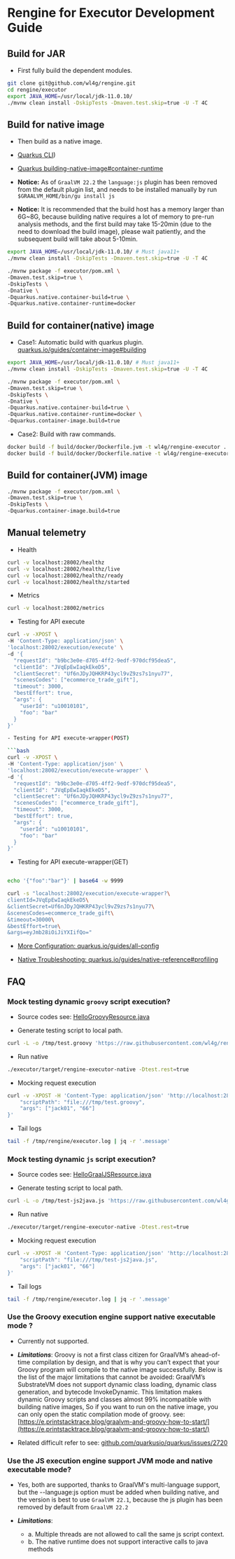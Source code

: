 # Rengine for Executor Development Guide

## Build for JAR

- First fully build the dependent modules.

```bash
git clone git@github.com/wl4g/rengine.git
cd rengine/executor
export JAVA_HOME=/usr/local/jdk-11.0.10/
./mvnw clean install -DskipTests -Dmaven.test.skip=true -U -T 4C
```

## Build for native image

- Then build as a native image.

- [Quarkus CLI](https://quarkus.io/guides/cli-tooling))

- [Quarkus building-native-image#container-runtime](https://quarkus.io/guides/building-native-image#container-runtime)

- **Notice:** As of `GraalVM 22.2` the `language:js` plugin has been removed from the default plugin list, and needs to be installed manually by run `$GRAALVM_HOME/bin/gu install js`

- **Notice:** It is recommended that the build host has a memory larger than 6G~8G, because building native requires a lot of memory to pre-run analysis methods, and the first build may take 15-20min (due to the need to download the build image), please wait patiently, and the subsequent build will take about 5-10min.

```bash
export JAVA_HOME=/usr/local/jdk-11.0.10/ # Must java11+
./mvnw clean install -DskipTests -Dmaven.test.skip=true -U -T 4C

./mvnw package -f executor/pom.xml \
-Dmaven.test.skip=true \
-DskipTests \
-Dnative \
-Dquarkus.native.container-build=true \
-Dquarkus.native.container-runtime=docker
```

## Build for container(native) image

- Case1: Automatic build with quarkus plugin. [quarkus.io/guides/container-image#building](https://quarkus.io/guides/container-image#building)

```bash
export JAVA_HOME=/usr/local/jdk-11.0.10/ # Must java11+
./mvnw clean install -DskipTests -Dmaven.test.skip=true -U -T 4C

./mvnw package -f executor/pom.xml \
-Dmaven.test.skip=true \
-DskipTests \
-Dnative \
-Dquarkus.native.container-build=true \
-Dquarkus.native.container-runtime=docker \
-Dquarkus.container-image.build=true
```

- Case2: Build with raw commands.

```bash
docker build -f build/docker/Dockerfile.jvm -t wl4g/rengine-executor .
docker build -f build/docker/Dockerfile.native -t wl4g/rengine-executor .
```

## Build for container(JVM) image

```bash
./mvnw package -f executor/pom.xml \
-Dmaven.test.skip=true \
-DskipTests \
-Dquarkus.container-image.build=true
```

## Manual telemetry

- Health

```bash
curl -v localhost:28002/healthz
curl -v localhost:28002/healthz/live
curl -v localhost:28002/healthz/ready
curl -v localhost:28002/healthz/started
```

- Metrics

```bash
curl -v localhost:28002/metrics
```

- Testing for API execute

```bash
curl -v -XPOST \
-H 'Content-Type: application/json' \
'localhost:28002/execution/execute' \
-d '{
  "requestId": "b9bc3e0e-d705-4ff2-9edf-970dcf95dea5",
  "clientId": "JVqEpEwIaqkEkeD5",
  "clientSecret": "Uf6nJDyJQHKRP43ycl9vZ9zs7s1nyu77",
  "scenesCodes": ["ecommerce_trade_gift"],
  "timeout": 3000,
  "bestEffort": true,
  "args": {
    "userId": "u10010101",
    "foo": "bar"
  }
}'

- Testing for API execute-wrapper(POST)

```bash
curl -v -XPOST \
-H 'Content-Type: application/json' \
'localhost:28002/execution/execute-wrapper' \
-d '{
  "requestId": "b9bc3e0e-d705-4ff2-9edf-970dcf95dea5",
  "clientId": "JVqEpEwIaqkEkeD5",
  "clientSecret": "Uf6nJDyJQHKRP43ycl9vZ9zs7s1nyu77",
  "scenesCodes": ["ecommerce_trade_gift"],
  "timeout": 3000,
  "bestEffort": true,
  "args": {
    "userId": "u10010101",
    "foo": "bar"
  }
}'
```

- Testing for API execute-wrapper(GET)

```bash

echo '{"foo":"bar"}' | base64 -w 9999

curl -s "localhost:28002/execution/execute-wrapper?\
clientId=JVqEpEwIaqkEkeD5\
&clientSecret=Uf6nJDyJQHKRP43ycl9vZ9zs7s1nyu77\
&scenesCodes=ecommerce_trade_gift\
&timeout=30000\
&bestEffort=true\
&args=eyJmb28iOiJiYXIifQo="
```

- [More Configuration: quarkus.io/guides/all-config](https://quarkus.io/guides/all-config)

- [Native Troubleshooting: quarkus.io/guides/native-reference#profiling](https://quarkus.io/guides/native-reference#profiling)

## FAQ

### Mock testing dynamic `groovy` script execution?

- Source codes see: [HelloGroovyResource.java](src/main/java/com/wl4g/rengine/executor/rest/hello/HelloGroovyResource.java)

- Generate testing script to local path.

```bash
curl -L -o /tmp/test.groovy 'https://raw.githubusercontent.com/wl4g/rengine/master/executor/testdata/testscript/test.groovy'
```

- Run native

```bash
./executor/target/rengine-executor-native -Dtest.rest=true
```

- Mocking request execution

```bash
curl -v -XPOST -H 'Content-Type: application/json' 'http://localhost:28002/hello/groovy/execute' -d '{
    "scriptPath": "file:///tmp/test.groovy",
    "args": ["jack01", "66"]
}'
```

- Tail logs

```bash
tail -f /tmp/rengine/executor.log | jq -r '.message'
```

### Mock testing dynamic `js` script execution?

- Source codes see: [HelloGraalJSResource.java](src/main/java/com/wl4g/rengine/executor/rest/hello/HelloGraalJSResource.java)

- Generate testing script to local path.

```bash
curl -L -o /tmp/test-js2java.js 'https://raw.githubusercontent.com/wl4g/rengine/master/executor/testdata/testscript/test-js2java.js'
```

- Run native

```bash
./executor/target/rengine-executor-native -Dtest.rest=true
```

- Mocking request execution

```bash
curl -v -XPOST -H 'Content-Type: application/json' 'http://localhost:28002/hello/graaljs/execute' -d '{
    "scriptPath": "file:///tmp/test-js2java.js",
    "args": ["jack01", "66"]
}'
```

- Tail logs

```bash
tail -f /tmp/rengine/executor.log | jq -r '.message'
```

### Use the Groovy execution engine support native executable mode ?

- Currently not supported.

- ***Limitations***: Groovy is not a first class citizen for GraalVM’s ahead-of-time compilation by design, and that is why you can’t expect that your Groovy program will compile to the native image successfully. Below is the list of the major limitations that cannot be avoided: GraalVM’s SubstrateVM does not support dynamic class loading, dynamic class generation, and bytecode InvokeDynamic. This limitation makes dynamic Groovy scripts and classes almost 99% incompatible with building native images, So if you want to run on the native image, you can only open the static compilation mode of groovy. see: [https://e.printstacktrace.blog/graalvm-and-groovy-how-to-start/](https://e.printstacktrace.blog/graalvm-and-groovy-how-to-start/)

- Related difficult refer to see: [github.com/quarkusio/quarkus/issues/2720](https://github.com/quarkusio/quarkus/issues/2720)


### Use the JS execution engine support JVM mode and native executable mode?

- Yes, both are supported, thanks to GraalVM's multi-language support, but the --language:js option must be added when building native, and the version is best to use `GraalVM 22.1`, because the js plugin has been removed by default from `GraalVM 22.2`

- ***Limitations***:
  - a. Multiple threads are not allowed to call the same js script context.
  - b. The native runtime does not support interactive calls to java methods

